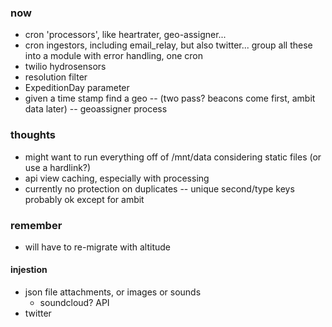 ### now
- cron 'processors', like heartrater, geo-assigner...
- cron ingestors, including email_relay, but also twitter... group all these into a module with error handling, one cron
- twilio hydrosensors
- resolution filter
- ExpeditionDay parameter
- given a time stamp find a geo -- (two pass? beacons come first, ambit data later) -- geoassigner process

### thoughts
- might want to run everything off of /mnt/data considering static files (or use a hardlink?)
- api view caching, especially with processing
- currently no protection on duplicates -- unique second/type keys probably ok except for ambit

### remember
- will have to re-migrate with altitude

#### injestion
- json file attachments, or images or sounds
    - soundcloud? API
- twitter